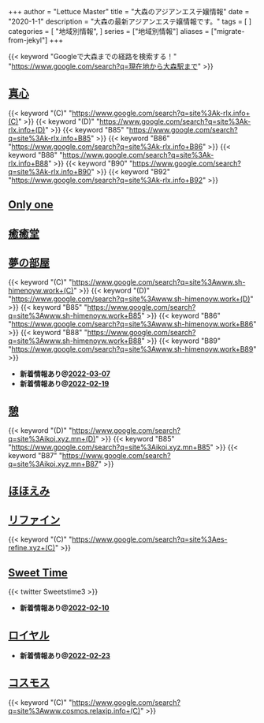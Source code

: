 +++
author = "Lettuce Master"
title = "大森のアジアンエステ嬢情報"
date = "2020-1-1"
description = "大森の最新アジアンエステ嬢情報です。"
tags = [
]
categories = [
    "地域別情報",
]
series = ["地域別情報"]
aliases = ["migrate-from-jekyl"]
+++

{{< keyword "Googleで大森までの経路を検索する！" "https://www.google.com/search?q=現在地から大森駅まで" >}}

## [真心](http://k-rlx.info/)
{{< keyword "(C)" "https://www.google.com/search?q=site%3Ak-rlx.info+(C)" >}} {{< keyword "(D)" "https://www.google.com/search?q=site%3Ak-rlx.info+(D)" >}} {{< keyword "B85" "https://www.google.com/search?q=site%3Ak-rlx.info+B85" >}} {{< keyword "B86" "https://www.google.com/search?q=site%3Ak-rlx.info+B86" >}} {{< keyword "B88" "https://www.google.com/search?q=site%3Ak-rlx.info+B88" >}} {{< keyword "B90" "https://www.google.com/search?q=site%3Ak-rlx.info+B90" >}} {{< keyword "B92" "https://www.google.com/search?q=site%3Ak-rlx.info+B92" >}} 

## [Only one](http://on.mznab.com/)


## [癒癒堂](http://yuyudou.com/)


## [夢の部屋](http://www.sh-himenoyw.work/)
{{< keyword "(C)" "https://www.google.com/search?q=site%3Awww.sh-himenoyw.work+(C)" >}} {{< keyword "(D)" "https://www.google.com/search?q=site%3Awww.sh-himenoyw.work+(D)" >}} {{< keyword "B85" "https://www.google.com/search?q=site%3Awww.sh-himenoyw.work+B85" >}} {{< keyword "B86" "https://www.google.com/search?q=site%3Awww.sh-himenoyw.work+B86" >}} {{< keyword "B88" "https://www.google.com/search?q=site%3Awww.sh-himenoyw.work+B88" >}} {{< keyword "B89" "https://www.google.com/search?q=site%3Awww.sh-himenoyw.work+B89" >}} 

- **新着情報あり@[2022-03-07](/post/2022-03-07)**
- **新着情報あり@[2022-02-19](/post/2022-02-19)**
## [憩](http://ikoi.xyz.mn/)
{{< keyword "(D)" "https://www.google.com/search?q=site%3Aikoi.xyz.mn+(D)" >}} {{< keyword "B85" "https://www.google.com/search?q=site%3Aikoi.xyz.mn+B85" >}} {{< keyword "B87" "https://www.google.com/search?q=site%3Aikoi.xyz.mn+B87" >}} 

## [ほほえみ](http://angel777.esjp.xyz/)


## [リファイン](http://es-refine.xyz/)
{{< keyword "(C)" "https://www.google.com/search?q=site%3Aes-refine.xyz+(C)" >}} 

## [Sweet Time](http://heal-msg.com/)


{{< twitter Sweetstime3 >}}



- **新着情報あり@[2022-02-10](/post/2022-02-10)**
## [ロイヤル](http://es-kosumosu.com/)


- **新着情報あり@[2022-02-23](/post/2022-02-23)**
## [コスモス](http://www.cosmos.relaxjp.info/)
{{< keyword "(C)" "https://www.google.com/search?q=site%3Awww.cosmos.relaxjp.info+(C)" >}} 

